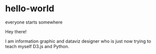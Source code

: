 # hello-world
everyone starts somewhere

Hey there!

I am information graphic and dataviz designer who is just now trying to teach myself D3.js and Python. 

